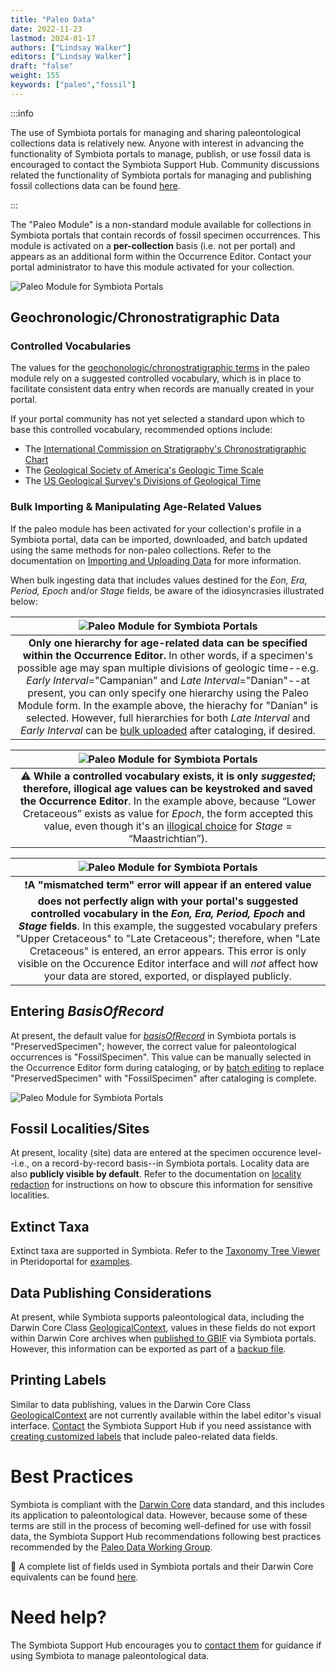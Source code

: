 ```yaml
---
title: "Paleo Data"
date: 2022-11-23
lastmod: 2024-01-17
authors: ["Lindsay Walker"]
editors: ["Lindsay Walker"]
draft: "false"
weight: 155
keywords: ["paleo","fossil"]
---
```


:::info

The use of Symbiota portals for managing and sharing paleontological collections data is relatively new. Anyone with interest in advancing the functionality of Symbiota portals to manage, publish, or use fossil data is encouraged to contact the Symbiota Support Hub. Community discussions related the functionality of Symbiota portals for managing and publishing fossil collections data can be found [here](https://github.com/BioKIC/symbiota-docs/discussions?discussions_q=label%3Apaleo).

:::
 
The "Paleo Module" is a non-standard module available for collections in Symbiota portals that contain records of fossil specimen occurrences. This module is activated on a **per-collection** basis (i.e. not per portal) and appears as an additional form within the Occurrence Editor. Contact your portal administrator to have this module activated for your collection.
 
 ![Paleo Module for Symbiota Portals](/img/paleo_module.png)
 
 ## Geochronologic/Chronostratigraphic Data
 
 ### Controlled Vocabularies
The values for the [geochonologic/chronostratigraphic terms](https://pubs.usgs.gov/fs/2018/3054/fs20183054.pdf) in the paleo module rely on a suggested controlled vocabulary, which is in place to facilitate consistent data entry when records are manually created in your portal.

If your portal community has not yet selected a standard upon which to base this controlled vocabulary, recommended options include:
- The [International Commission on Stratigraphy's Chronostratigraphic Chart](https://stratigraphy.org/chart)
- The [Geological Society of America's Geologic Time Scale](https://www.geosociety.org/GSA/Education_Careers/Geologic_Time_Scale/GSA/timescale/home.aspx?hkey=8668fe3f-c0a8-4dd8-aaca-13603b24c9e0)
- The [US Geological Survey's Divisions of Geological Time](https://pubs.er.usgs.gov/publication/fs20183054)
 
 ### Bulk Importing & Manipulating Age-Related Values
If the paleo module has been activated for your collection's profile in a Symbiota portal, data can be imported, downloaded, and batch updated using the same methods for non-paleo collections. Refer to the documentation on [Importing and Uploading Data](/docs/Collection_Manager_Guide/Importing_Uploading) for more information.

When bulk ingesting data that includes values destined for the _Eon, Era, Period, Epoch_ and/or _Stage_ fields, be aware of the idiosyncrasies illustrated below:

| ![Paleo Module for Symbiota Portals](/img/paleo_ageerror1.png) |
 |:--:|
| **Only one hierarchy for age-related data can be specified within the Occurrence Editor.** In other words, if a specimen's possible age may span multiple divisions of geologic time--e.g. _Early Interval_="Campanian" and _Late Interval_="Danian"--at present, you can only specify one hierarchy using the Paleo Module form. In the example above, the hierachy for "Danian" is selected. However, full hierarchies for both _Late Interval_ and _Early Interval_ can be [bulk uploaded](/docs/Collection_Manager_Guide/Importing_Uploading) after cataloging, if desired. |

| ![Paleo Module for Symbiota Portals](/img/paleo_ageerror2.png) |
 |:--:|
| ⚠️ **While a controlled vocabulary exists, it is only _suggested_; therefore, illogical age values can be keystroked and saved the Occurrence Editor**. In the example above, because “Lower Cretaceous” exists as value for _Epoch_, the form accepted this value, even though it's an [illogical choice](https://stratigraphy.org/timescale/) for _Stage_ = “Maastrichtian”). |

| ![Paleo Module for Symbiota Portals](/img/paleo_ageerror3.png) |
 |:--:|
| ❗**A "mismatched term" error will appear if an entered value does not perfectly align with your portal's suggested controlled vocabulary in the _Eon, Era, Period, Epoch_ and _Stage_ fields**. In this example, the suggested vocabulary prefers "Upper Cretaceous" to "Late Cretaceous"; therefore, when "Late Cretaceous" is entered, an error appears. This error is only visible on the Occurence Editor interface and will _not_ affect how your data are stored, exported, or displayed publicly. |

## Entering _BasisOfRecord_
At present, the default value for [_basisOfRecord_](https://dwc.tdwg.org/terms/#dwc:basisOfRecord) in Symbiota portals is "PreservedSpecimen"; however, the correct value for paleontological occurrences is "FossilSpecimen". This value can be manually selected in the Occurrence Editor form during cataloging, or by [batch editing](/docs/Collection_Manager_Guide/Editing_Occurrences/batch_editing) to replace "PreservedSpecimen" with "FossilSpecimen" after cataloging is complete.

 ![Paleo Module for Symbiota Portals](/img/paleo_basisofrecord.png)

 ## Fossil Localities/Sites
 At present, locality (site) data are entered at the specimen occurence level--i.e., on a record-by-record basis--in Symbiota portals. Locality data are also **publicly visible by default**. Refer to the documentation on [locality redaction](/docs/Collection_Manager_Guide/Data_Publishing/redacting_obscuring_data) for instructions on how to obscure this information for sensitive localities.
 
 ## Extinct Taxa
 Extinct taxa are supported in Symbiota. Refer to the [Taxonomy Tree Viewer](https://www.pteridoportal.org/portal/taxa/taxonomy/taxonomydisplay.php) in Pteridoportal for [examples](https://www.pteridoportal.org/portal/taxa/index.php?taxon=66863).
 
 ## Data Publishing Considerations
At present, while Symbiota supports paleontological data, including the Darwin Core Class [GeologicalContext](https://dwc.tdwg.org/terms/#geologicalcontext), values in these fields do not export within Darwin Core archives when [published to GBIF](/docs/Collection_Manager_Guide/Data_Publishing/) via Symbiota portals. However, this information can be exported as part of a [backup file](/docs/Collection_Manager_Guide/Downloading/downloading_copy).

## Printing Labels
Similar to data publishing, values in the Darwin Core Class [GeologicalContext](https://dwc.tdwg.org/terms/#geologicalcontext) are not currently available within the label editor's visual interface. [Contact](https://symbiota.org/contact-the-support-hub/) the Symbiota Support Hub if you need assistance with [creating customized labels](/docs/Editor_Guide/Label_Customization) that include paleo-related data fields.
  
 # Best Practices
Symbiota is compliant with the [Darwin Core](https://dwc.tdwg.org/terms/) data standard, and this includes its application to paleontological data. However, because some of these terms are still in the process of becoming well-defined for use with fossil data, the Symbiota Support Hub recommendations following best practices recommended by the [Paleo Data Working Group](https://paleo-data.github.io/).

📃 A complete list of fields used in Symbiota portals and their Darwin Core equivalents can be found [here](/documents/SymbiotaDataFields_202111.csv).

 # Need help?
 The Symbiota Support Hub encourages you to [contact them](https://symbiota.org/contact-the-support-hub/) for guidance if using Symbiota to manage paleontological data.
